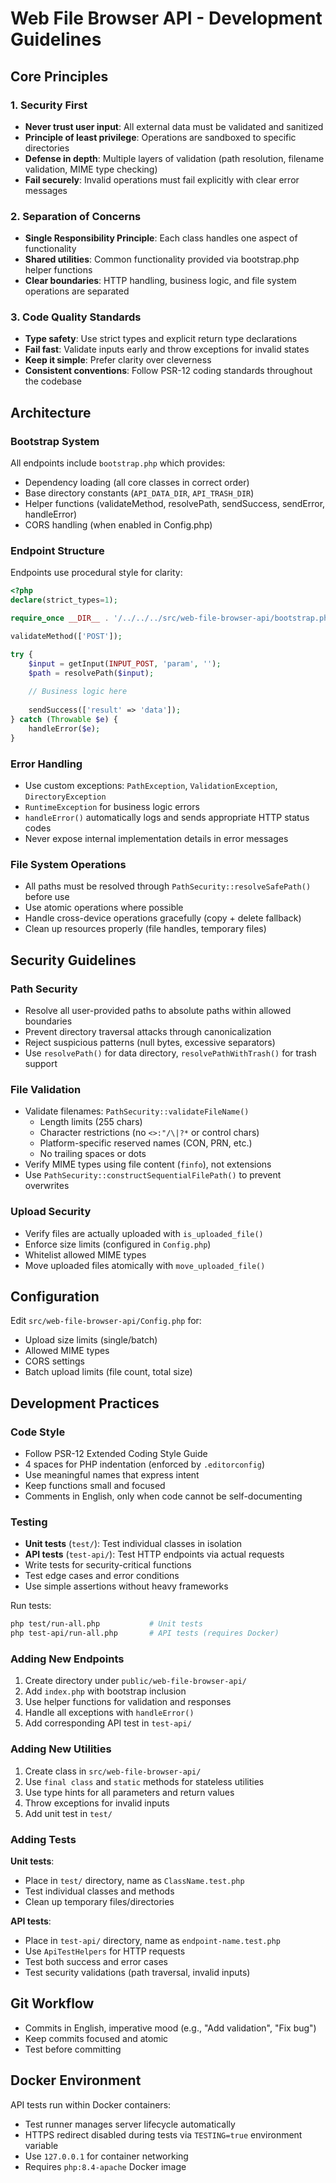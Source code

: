 # Web File Browser API - Development Guidelines

## Core Principles

### 1. Security First
- **Never trust user input**: All external data must be validated and sanitized
- **Principle of least privilege**: Operations are sandboxed to specific directories
- **Defense in depth**: Multiple layers of validation (path resolution, filename validation, MIME type checking)
- **Fail securely**: Invalid operations must fail explicitly with clear error messages

### 2. Separation of Concerns
- **Single Responsibility Principle**: Each class handles one aspect of functionality
- **Shared utilities**: Common functionality provided via bootstrap.php helper functions
- **Clear boundaries**: HTTP handling, business logic, and file system operations are separated

### 3. Code Quality Standards
- **Type safety**: Use strict types and explicit return type declarations
- **Fail fast**: Validate inputs early and throw exceptions for invalid states
- **Keep it simple**: Prefer clarity over cleverness
- **Consistent conventions**: Follow PSR-12 coding standards throughout the codebase

## Architecture

### Bootstrap System
All endpoints include `bootstrap.php` which provides:
- Dependency loading (all core classes in correct order)
- Base directory constants (`API_DATA_DIR`, `API_TRASH_DIR`)
- Helper functions (validateMethod, resolvePath, sendSuccess, sendError, handleError)
- CORS handling (when enabled in Config.php)

### Endpoint Structure
Endpoints use procedural style for clarity:

```php
<?php
declare(strict_types=1);

require_once __DIR__ . '/../../../src/web-file-browser-api/bootstrap.php';

validateMethod(['POST']);

try {
    $input = getInput(INPUT_POST, 'param', '');
    $path = resolvePath($input);
    
    // Business logic here
    
    sendSuccess(['result' => 'data']);
} catch (Throwable $e) {
    handleError($e);
}
```

### Error Handling
- Use custom exceptions: `PathException`, `ValidationException`, `DirectoryException`
- `RuntimeException` for business logic errors
- `handleError()` automatically logs and sends appropriate HTTP status codes
- Never expose internal implementation details in error messages

### File System Operations
- All paths must be resolved through `PathSecurity::resolveSafePath()` before use
- Use atomic operations where possible
- Handle cross-device operations gracefully (copy + delete fallback)
- Clean up resources properly (file handles, temporary files)

## Security Guidelines

### Path Security
- Resolve all user-provided paths to absolute paths within allowed boundaries
- Prevent directory traversal attacks through canonicalization
- Reject suspicious patterns (null bytes, excessive separators)
- Use `resolvePath()` for data directory, `resolvePathWithTrash()` for trash support

### File Validation
- Validate filenames: `PathSecurity::validateFileName()`
  - Length limits (255 chars)
  - Character restrictions (no `<>:"/\|?*` or control chars)
  - Platform-specific reserved names (CON, PRN, etc.)
  - No trailing spaces or dots
- Verify MIME types using file content (`finfo`), not extensions
- Use `PathSecurity::constructSequentialFilePath()` to prevent overwrites

### Upload Security
- Verify files are actually uploaded with `is_uploaded_file()`
- Enforce size limits (configured in `Config.php`)
- Whitelist allowed MIME types
- Move uploaded files atomically with `move_uploaded_file()`

## Configuration

Edit `src/web-file-browser-api/Config.php` for:
- Upload size limits (single/batch)
- Allowed MIME types
- CORS settings
- Batch upload limits (file count, total size)

## Development Practices

### Code Style
- Follow PSR-12 Extended Coding Style Guide
- 4 spaces for PHP indentation (enforced by `.editorconfig`)
- Use meaningful names that express intent
- Keep functions small and focused
- Comments in English, only when code cannot be self-documenting

### Testing
- **Unit tests** (`test/`): Test individual classes in isolation
- **API tests** (`test-api/`): Test HTTP endpoints via actual requests
- Write tests for security-critical functions
- Test edge cases and error conditions
- Use simple assertions without heavy frameworks

Run tests:
```bash
php test/run-all.php           # Unit tests
php test-api/run-all.php       # API tests (requires Docker)
```

### Adding New Endpoints

1. Create directory under `public/web-file-browser-api/`
2. Add `index.php` with bootstrap inclusion
3. Use helper functions for validation and responses
4. Handle all exceptions with `handleError()`
5. Add corresponding API test in `test-api/`

### Adding New Utilities

1. Create class in `src/web-file-browser-api/`
2. Use `final class` and `static` methods for stateless utilities
3. Use type hints for all parameters and return values
4. Throw exceptions for invalid inputs
5. Add unit test in `test/`

### Adding Tests

**Unit tests**:
- Place in `test/` directory, name as `ClassName.test.php`
- Test individual classes and methods
- Clean up temporary files/directories

**API tests**:
- Place in `test-api/` directory, name as `endpoint-name.test.php`
- Use `ApiTestHelpers` for HTTP requests
- Test both success and error cases
- Test security validations (path traversal, invalid inputs)

## Git Workflow

- Commits in English, imperative mood (e.g., "Add validation", "Fix bug")
- Keep commits focused and atomic
- Test before committing

## Docker Environment

API tests run within Docker containers:
- Test runner manages server lifecycle automatically
- HTTPS redirect disabled during tests via `TESTING=true` environment variable
- Use `127.0.0.1` for container networking
- Requires `php:8.4-apache` Docker image
